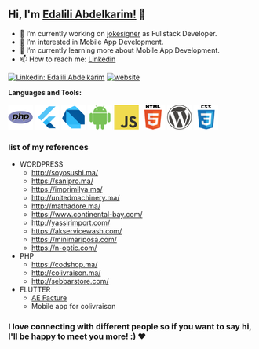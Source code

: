 <!---
edalili/edalili is a ✨ special ✨ repository because its `README.md` (this file) appears on your GitHub profile.
You can click the Preview link to take a look at your changes.
--->
## Hi, I'm [Edalili Abdelkarim!](https://edaliliabdelkarim.com) 👋


- 🔭 I’m currently working on <a href="http://jokesigner.com/">jokesigner</a> as Fullstack Developer.
- 👀 I’m interested in Mobile App Development.
- 🌱 I’m currently learning more about Mobile App Development.
- 📫 How to reach me: [Linkedin](https://www.linkedin.com/in/edalili-abdelkarim-325ba21a2/)

[![Linkedin: Edalili Abdelkarim](https://img.shields.io/badge/-imthepk-blue?style=flat-square&logo=Linkedin&logoColor=white&link=https://www.linkedin.com/in/edalili-abdelkarim-325ba21a2//)](https://www.linkedin.com/in/edalili-abdelkarim-325ba21a2/)
[![website](https://img.shields.io/badge/PortfolioWebsite-pawan.live-2648ff?style=flat-square&logo=google-chrome)](https://edaliliabdelkarim.com/)


**Languages and Tools:**</br></br>
<code><img height="50" src="https://raw.githubusercontent.com/github/explore/80688e429a7d4ef2fca1e82350fe8e3517d3494d/topics/php/php.png"></code>
<code><img height="50" src="https://raw.githubusercontent.com/github/explore/80688e429a7d4ef2fca1e82350fe8e3517d3494d/topics/flutter/flutter.png"></code>
<code><img height="50" src="https://raw.githubusercontent.com/github/explore/80688e429a7d4ef2fca1e82350fe8e3517d3494d/topics/dart/dart.png"></code>
<code><img height="50" src="https://raw.githubusercontent.com/github/explore/80688e429a7d4ef2fca1e82350fe8e3517d3494d/topics/android/android.png"></code>
<code><img height="50" src="https://raw.githubusercontent.com/github/explore/80688e429a7d4ef2fca1e82350fe8e3517d3494d/topics/javascript/javascript.png"></code>
<code><img height="50" src="https://raw.githubusercontent.com/github/explore/80688e429a7d4ef2fca1e82350fe8e3517d3494d/topics/html/html.png"></code>
<code><img height="50" src="https://raw.githubusercontent.com/github/explore/80688e429a7d4ef2fca1e82350fe8e3517d3494d/topics/wordpress/wordpress.png"></code>
<code><img height="50" src="https://raw.githubusercontent.com/github/explore/80688e429a7d4ef2fca1e82350fe8e3517d3494d/topics/css/css.png"></code>

<div align="left">

### list of my references </br>
  - WORDPRESS </br>
      - http://soyosushi.ma/ </br>
      - https://sanipro.ma/  </br>
      - https://imprimilya.ma/ </br>
      - http://unitedmachinery.ma/ </br>
      - http://mathadore.ma/ </br>
      - https://www.continental-bay.com/ </br>
      - http://yassirimport.com/ </br>
      - https://akservicewash.com/ </br>
      - https://minimariposa.com/  </br>
      - https://n-optic.com/ </br>
  - PHP </br>
      - https://codshop.ma/ </br>
      - http://colivraison.ma/ </br>
      - http://sebbarstore.com/ </br>
  - FLUTTER </br>
      - <a href="https://play.google.com/store/apps/details?id=ma.aefacture.aefacture" /> AE Facture </a>
      - Mobile app for colivraison
</div>


<div align="centre">

### I love connecting with different people so if you want to say hi, I'll be happy to meet you more! :) ❤
  
</div>

